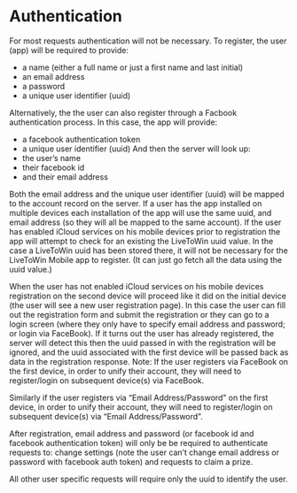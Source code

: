 # Authentication

For most requests authentication will not be necessary. To register, the user (app) will be required to provide:

* a name (either a full name or just a first name and last initial)
* an email address
* a password
* a unique user identifier (uuid)

Alternatively, the the user can also register through a Facbook authentication process.  In this case, the app will
provide:

* a facebook authentication token
* a unique user identifier (uuid)
And then the server will look up:
* the user’s name
* their facebook id
* and their email address


Both the email address and the unique user identifier (uuid) will be mapped to the account record on the server.  If a
user has the app installed on multiple devices each installation of the app will use the same uuid, and email address
(so they will all be mapped to the same account).  If the user has enabled iCloud services on his mobile devices prior
to registration the app will attempt to check for an existing the LiveToWin uuid value. In the case a LiveToWin uuid
has been stored there, it will not be necessary for the LiveToWin Mobile app to register.  (It can just go fetch all
the data using the uuid value.)

When the user has not enabled iCloud services on his mobile devices registration on the second device will proceed like
it did on the initial device (the user will see a new user registration page).  In this case the user can fill out
the registration form and submit the registration or they can go to a login screen (where they only have to specify
email address and password; or login via FaceBook).  If it turns out the user has already registered, the server will
detect this then the uuid passed in with the registration will be ignored, and the uuid associated with the first
device will be passed back as data in the registration response.  Note:  If the user registers via FaceBook on the
first device, in order to unify their account, they will need to register/login on subsequent device(s) via FaceBook.

Similarly if the user registers via “Email Address/Password” on the first device, in order to unify their account,
they will need to register/login on subsequent device(s) via “Email Address/Password”.

After registration, email address and password (or facebook id and facebook authentication token) will only be be
required to authenticate requests to: change settings (note the user can’t change email address or
password with facebook auth token) and requests to claim a prize.

All other user specific requests will require only the uuid to identify the user.